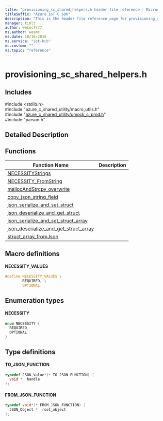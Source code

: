 ```yaml
---                             
title: "provisioning_sc_shared_helpers.h header file reference | Microsoft Docs" 
titleSuffix: "Azure IoT C SDK"            
description: "This is the header file reference page for provisioning_sc_shared_helpers.h in the Azure IoT C SDK. This SDK is used with Azure IoT Hub and Azure IoT Hub Device Provisioning Service"            
manager: timlt                 
author: wesmc7777              
ms.author: wesmc               
ms.date: 10/16/2018                    
ms.service: "iot-hub"             
ms.custom: ""                
ms.topic: "reference"        
---                            
```


# provisioning_sc_shared_helpers.h 

## Includes

\#include <stdlib.h>  
\#include "azure_c_shared_utility/macro_utils.h"  
\#include "[azure_c_shared_utility/umock_c_prod.h](umock-c-prod-h.md)"  
\#include "parson.h"  

## Detailed Description

## Functions

Function Name                  | Description                                
--------------------------------|---------------------------------------------
[NECESSITYStrings](./provisioning-sc-shared-helpers-h/necessitystrings.md)            | 
[NECESSITY_FromString](./provisioning-sc-shared-helpers-h/necessity-fromstring.md)            | 
[mallocAndStrcpy_overwrite](./provisioning-sc-shared-helpers-h/mallocandstrcpy-overwrite.md)            | 
[copy_json_string_field](./provisioning-sc-shared-helpers-h/copy-json-string-field.md)            | 
[json_serialize_and_set_struct](./provisioning-sc-shared-helpers-h/json-serialize-and-set-struct.md)            | 
[json_deserialize_and_get_struct](./provisioning-sc-shared-helpers-h/json-deserialize-and-get-struct.md)            | 
[json_serialize_and_set_struct_array](./provisioning-sc-shared-helpers-h/json-serialize-and-set-struct-array.md)            | 
[json_deserialize_and_get_struct_array](./provisioning-sc-shared-helpers-h/json-deserialize-and-get-struct-array.md)            | 
[struct_array_fromJson](./provisioning-sc-shared-helpers-h/struct-array-fromjson.md)            | 

## Macro definitions

#### NECESSITY_VALUES

```C
#define NECESSITY_VALUES \
        REQUIRED, \
        OPTIONAL 
```

## Enumeration types

#### NECESSITY

```C
enum NECESSITY {
  REQUIRED,
  OPTIONAL
}
```

## Type definitions

#### TO_JSON_FUNCTION

```C
typedef JSON_Value*(* TO_JSON_FUNCTION) (
  void *  handle
);
```

#### FROM_JSON_FUNCTION

```C
typedef void*(* FROM_JSON_FUNCTION) (
  JSON_Object *  root_object
);
```

